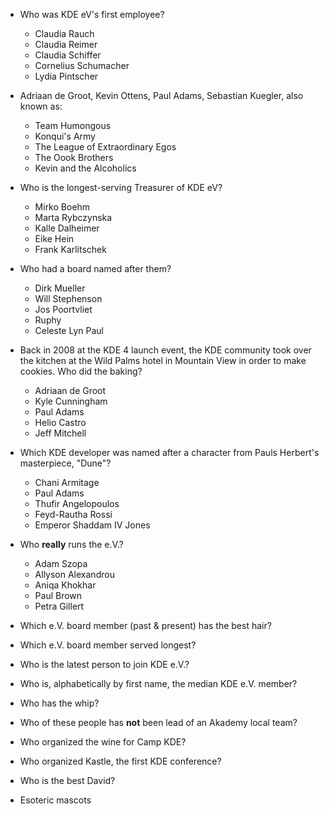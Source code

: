 - Who was KDE eV's first employee?
  - Claudia Rauch
  - Claudia Reimer
  - Claudia Schiffer
  - Cornelius Schumacher
  - Lydia Pintscher

- Adriaan de Groot, Kevin Ottens, Paul Adams, Sebastian Kuegler, also known as:
  - Team Humongous
  - Konqui's Army
  - The League of Extraordinary Egos
  - The Oook Brothers
  - Kevin and the Alcoholics

- Who is the longest-serving Treasurer of KDE eV?
  - Mirko Boehm
  - Marta Rybczynska
  - Kalle Dalheimer
  - Eike Hein
  - Frank Karlitschek

- Who had a board named after them?
  - Dirk Mueller
  - Will Stephenson
  - Jos Poortvliet
  - Ruphy
  - Celeste Lyn Paul

- Back in 2008 at the KDE 4 launch event, the KDE community took over the kitchen at the Wild Palms hotel in Mountain View in order to make cookies. Who did the baking?
  - Adriaan de Groot
  - Kyle Cunningham
  - Paul Adams
  - Helio Castro
  - Jeff Mitchell

- Which KDE developer was named after a character from Pauls Herbert's masterpiece, "Dune"?
  - Chani Armitage
  - Paul Adams
  - Thufir Angelopoulos
  - Feyd-Rautha Rossi
  - Emperor Shaddam IV Jones




- Who **really** runs the e.V.?
  - Adam Szopa
  - Allyson Alexandrou
  - Aniqa Khokhar
  - Paul Brown
  - Petra Gillert

- Which e.V. board member (past & present) has the best hair?

- Which e.V. board member served longest?

- Who is the latest person to join KDE e.V.?

- Who is, alphabetically by first name, the median KDE e.V. member?

- Who has the whip?

- Who of these people has **not** been lead of an Akademy local team?

- Who organized the wine for Camp KDE?

- Who organized Kastle, the first KDE conference?

- Who is the best David?

- Esoteric mascots
